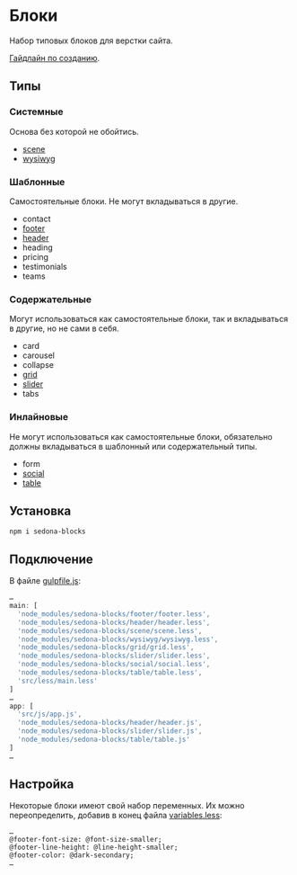 # Блоки

Набор типовых блоков для верстки сайта.

[Гайдлайн по созданию](https://github.com/constlab/sedona-blocks/blob/master/guidelines.md).

## Типы

### Системные

Основа без которой не обойтись.

* [scene](https://github.com/constlab/sedona-blocks/tree/master/scene)
* [wysiwyg](https://github.com/constlab/sedona-blocks/tree/master/wysiwyg)

### Шаблонные

Самостоятельные блоки. Не могут вкладываться в другие.

* contact
* [footer](https://github.com/constlab/sedona-blocks/tree/master/footer)
* [header](https://github.com/constlab/sedona-blocks/tree/master/header)
* heading
* pricing
* testimonials
* teams

### Содержательные

Могут использоваться как самостоятельные блоки, так и вкладываться в другие, но не сами в себя.

* card
* carousel
* collapse
* [grid](https://github.com/constlab/sedona-blocks/tree/master/grid)
* [slider](https://github.com/constlab/sedona-blocks/tree/master/slider)
* tabs

### Инлайновые

Не могут использоваться как самостоятельные блоки, обязательно должны вкладываться в шаблонный или содержательный типы.

* form
* [social](https://github.com/constlab/sedona-blocks/tree/master/social)
* [table](https://github.com/constlab/sedona-blocks/tree/master/table)

## Установка

```
npm i sedona-blocks
```

## Подключение

В файле [gulpfile.js](https://github.com/constlab/sedona-basis/blob/master/gulpfile.js):

```js
…
main: [
  'node_modules/sedona-blocks/footer/footer.less',
  'node_modules/sedona-blocks/header/header.less',
  'node_modules/sedona-blocks/scene/scene.less',
  'node_modules/sedona-blocks/wysiwyg/wysiwyg.less',
  'node_modules/sedona-blocks/grid/grid.less',
  'node_modules/sedona-blocks/slider/slider.less',
  'node_modules/sedona-blocks/social/social.less',
  'node_modules/sedona-blocks/table/table.less',
  'src/less/main.less'
]
…
app: [
  'src/js/app.js',
  'node_modules/sedona-blocks/header/header.js',
  'node_modules/sedona-blocks/slider/slider.js',
  'node_modules/sedona-blocks/table/table.js'
]
…
```

## Настройка

Некоторые блоки имеют свой набор переменных. Их можно переопределить, добавив в конец файла [variables.less](https://github.com/constlab/sedona-basis/blob/master/src/less/variables.less):

```less
…
@footer-font-size: @font-size-smaller;
@footer-line-height: @line-height-smaller;
@footer-color: @dark-secondary;
…
```
